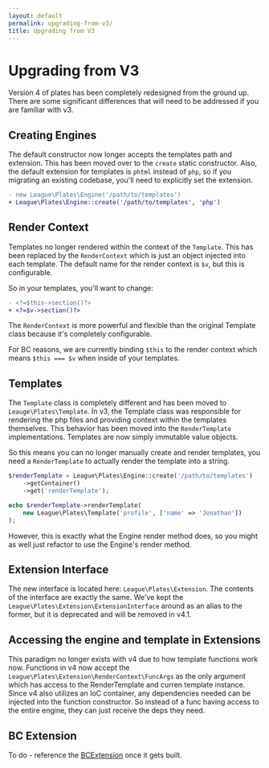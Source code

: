 ```yaml
---
layout: default
permalink: upgrading-from-v3/
title: Upgrading from V3
---
```


Upgrading from V3
=================

Version 4 of plates has been completely redesigned from the ground up. There are some significant differences that will need to be addressed if you are familiar with v3.

## Creating Engines

The default constructor now longer accepts the templates path and extension. This has been moved over to the `create` static constructor. Also, the default extension for templates is `phtml` instead of `php`, so if you migrating an existing codebase, you'll need to explicitly set the extension.

```diff
- new League\Plates\Engine('/path/to/templates')
+ League\Plates\Engine::create('/path/to/templates', 'php')
```

## Render Context

Templates no longer rendered within the context of the `Template`. This has been replaced by the `RenderContext` which is just an object injected into each template. The default name for the render context is `$v`, but this is configurable.

So in your templates, you'll want to change:

```diff
- <?=$this->section()?>
+ <?=$v->section()?>
```

The `RenderContext` is more powerful and flexible than the original Template class because it's completely configurable.

For BC reasons, we are currently binding `$this` to the render context which means `$this === $v` when inside of your templates.

## Templates

The `Template` class is completely different and has been moved to `Leauge\Plates\Template`. In v3, the Template class was responsible for rendering the php files and providing context within the templates themselves. This behavior has been moved into the `RenderTemplate` implementations. Templates are now simply immutable value objects.

So this means you can no longer manually create and render templates, you need a `RenderTemplate` to actually render the template into a string.

```php
$renderTemplate = League\Plates\Engine::create('/path/to/templates')
    ->getContainer()
    ->get('renderTemplate');

echo $renderTemplate->renderTemplate(
    new League\Plates\Template('profile', ['name' => 'Jonathan'])
);
```

However, this is exactly what the Engine render method does, so you might as well just refactor to use the Engine's render method.

## Extension Interface

The new interface is located here: `League\Plates\Extension`. The contents of the interface are exactly the same. We've kept the `League\Plates\Extension\ExtensionInterface` around as an alias to the former, but it is deprecated and will be removed in v4.1.

## Accessing the engine and template in Extensions

This paradigm no longer exists with v4 due to how template functions work now. Functions in v4 now accept the `League\Plates\Extension\RenderContext\FuncArgs` as the only argument which has access to the RenderTemplate and curren template instance. Since v4 also utilizes an IoC container, any dependencies needed can be injected into the function constructor. So instead of a func having access to the entire engine, they can just receive the deps they need.

## BC Extension

To do - reference the [BCExtension](https://github.com/thephpleague/plates/issues/214) once it gets built.

